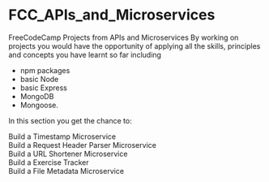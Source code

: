 # FCC_APIs_and_Microservices
FreeCodeCamp Projects from APIs and Microservices
By working on projects you would have the opportunity of applying all the skills, principles and concepts you have learnt so far including 
- npm packages
- basic Node
- basic Express
- MongoDB
- Mongoose.

In this section you get the chance to:

Build a Timestamp Microservice <br>
Build a Request Header Parser Microservice <br>
Build a URL Shortener Microservice <br>
Build a Exercise Tracker <br>
Build a File Metadata Microservice <br>
